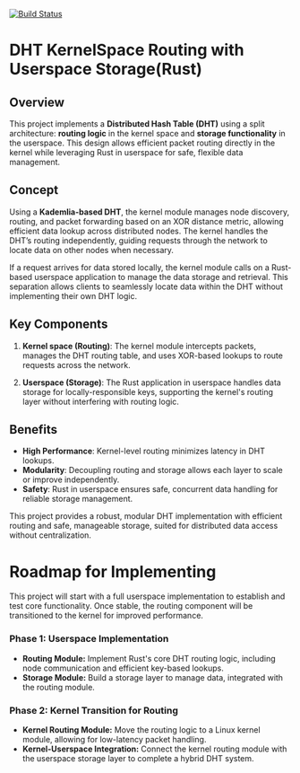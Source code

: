 [![Build Status](https://github.com/aabolfazl/kdht/actions/workflows/rust.yml/badge.svg)](https://github.com/aabolfazl/kdht/actions/workflows/rust.yml)

# DHT KernelSpace Routing with Userspace Storage(Rust)

## Overview

This project implements a **Distributed Hash Table (DHT)** using a split architecture: **routing logic** in the kernel space and **storage functionality** in the userspace. This design allows efficient packet routing directly in the kernel while leveraging Rust in userspace for safe, flexible data management.

## Concept

Using a **Kademlia-based DHT**, the kernel module manages node discovery, routing, and packet forwarding based on an XOR distance metric, allowing efficient data lookup across distributed nodes. The kernel handles the DHT’s routing independently, guiding requests through the network to locate data on other nodes when necessary.

If a request arrives for data stored locally, the kernel module calls on a Rust-based userspace application to manage the data storage and retrieval. This separation allows clients to seamlessly locate data within the DHT without implementing their own DHT logic.

## Key Components

1. **Kernel space (Routing)**: The kernel module intercepts packets, manages the DHT routing table, and uses XOR-based lookups to route requests across the network.

2. **Userspace (Storage)**: The Rust application in userspace handles data storage for locally-responsible keys, supporting the kernel's routing layer without interfering with routing logic.

## Benefits

- **High Performance**: Kernel-level routing minimizes latency in DHT lookups.
- **Modularity**: Decoupling routing and storage allows each layer to scale or improve independently.
- **Safety**: Rust in userspace ensures safe, concurrent data handling for reliable storage management.

This project provides a robust, modular DHT implementation with efficient routing and safe, manageable storage, suited for distributed data access without centralization.

# Roadmap for Implementing
This project will start with a full userspace implementation to establish and test core functionality. Once stable, the routing component will be transitioned to the kernel for improved performance.

### Phase 1: Userspace Implementation
- **Routing Module:** Implement Rust's core DHT routing logic, including node communication and efficient key-based lookups.
- **Storage Module:** Build a storage layer to manage data, integrated with the routing module.

### Phase 2: Kernel Transition for Routing
- **Kernel Routing Module:** Move the routing logic to a Linux kernel module, allowing for low-latency packet handling.
- **Kernel-Userspace Integration:** Connect the kernel routing module with the userspace storage layer to complete a hybrid DHT system.
